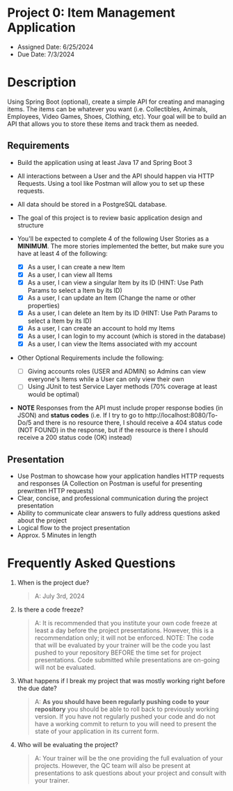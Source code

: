 # Project 0: Item Management Application

* Assigned Date: 6/25/2024
* Due Date: 7/3/2024

# Description

Using Spring Boot (optional), create a simple API for creating and managing items. The items can be whatever you want (i.e. Collectibles, Animals, Employees, Video Games, Shoes, Clothing, etc). Your goal will be to build an API that allows you to store these items and track them as needed.

## Requirements
- Build the application using at least Java 17 and Spring Boot 3

- All interactions between a User and the API should happen via HTTP Requests. Using a tool like Postman will allow you to set up these requests.

- All data should be stored in a PostgreSQL database.

- The goal of this project is to review basic application design and structure

- You'll be expected to complete 4 of the following User Stories as a **MINIMUM**. The more stories implemented the better, but make sure you have at least 4 of the following:

    - [x] As a user, I can create a new Item
    - [x] As a user, I can view all Items
    - [x] As a user, I can view a singular Item by its ID (HINT: Use Path Params to select a Item by its ID)
    - [x] As a user, I can update an Item (Change the name or other properties)
    - [x] As a user, I can delete an Item by its ID (HINT: Use Path Params to select a Item by its ID)
    - [x] As a user, I can create an account to hold my Items
    - [x] As a user, I can login to my account (which is stored in the database)
    - [x] As a user, I can view the Items associated with my account

- Other Optional Requirements include the following:
    - [ ] Giving accounts roles (USER and ADMIN) so Admins can view everyone's Items while a User can only view their own
    - [ ] Using JUnit to test Service Layer methods (70% coverage at least would be optimal)

- **NOTE** Responses from the API must include proper response bodies (in JSON) and **status codes** (i.e. If I try to go to http://localhost:8080/To-Do/5 and there is no resource there, I should receive a 404 status code (NOT FOUND) in the response, but if the resource is there I should receive a 200 status code (OK) instead)

## Presentation
- Use Postman to showcase how your application handles HTTP requests and responses (A Collection on Postman is useful for presenting prewritten HTTP requests)
- Clear, concise, and professional communication during the project presentation
- Ability to communicate clear answers to fully address questions asked about the project
- Logical flow to the project presentation
- Approx. 5 Minutes in length

# Frequently Asked Questions
1. When is the project due?
   >A: July 3rd, 2024
2. Is there a code freeze?
   >A: It is recommended that you institute your own code freeze at least a day before the project presentations. However, this is a recommendation only; it will not be enforced. NOTE: The code that will be evaluated by your trainer will be the code you last pushed to your repository BEFORE the time set for project presentations. Code submitted while presentations are on-going will not be evaluated.
3. What happens if I break my project that was mostly working right before the due date?
   >A: **As you should have been regularly pushing code to your repository** you should be able to roll back to previously working version. If you have not regularly pushed your code and do not have a working commit to return to you will need to present the state of your application in its current form.
4. Who will be evaluating the project?
   >A: Your trainer will be the one providing the full evaluation of your projects. However, the QC team will also be present at presentations to ask questions about your project and consult with your trainer. 